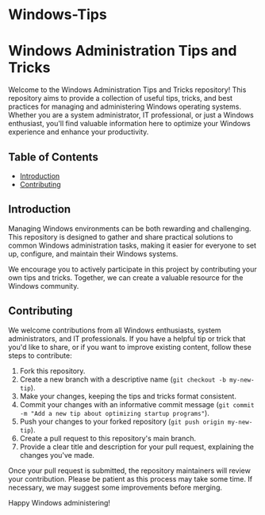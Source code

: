 # Windows-Tips
# Windows Administration Tips and Tricks

Welcome to the Windows Administration Tips and Tricks repository! This repository aims to provide a collection of useful tips, tricks, and best practices for managing and administering Windows operating systems. Whether you are a system administrator, IT professional, or just a Windows enthusiast, you'll find valuable information here to optimize your Windows experience and enhance your productivity.

## Table of Contents

- [Introduction](#introduction)
- [Contributing](#contributing)


## Introduction

Managing Windows environments can be both rewarding and challenging. This repository is designed to gather and share practical solutions to common Windows administration tasks, making it easier for everyone to set up, configure, and maintain their Windows systems.

We encourage you to actively participate in this project by contributing your own tips and tricks. Together, we can create a valuable resource for the Windows community.

## Contributing

We welcome contributions from all Windows enthusiasts, system administrators, and IT professionals. If you have a helpful tip or trick that you'd like to share, or if you want to improve existing content, follow these steps to contribute:

1. Fork this repository.
2. Create a new branch with a descriptive name (`git checkout -b my-new-tip`).
3. Make your changes, keeping the tips and tricks format consistent.
4. Commit your changes with an informative commit message (`git commit -m "Add a new tip about optimizing startup programs"`).
5. Push your changes to your forked repository (`git push origin my-new-tip`).
6. Create a pull request to this repository's main branch.
7. Provide a clear title and description for your pull request, explaining the changes you've made.

Once your pull request is submitted, the repository maintainers will review your contribution. Please be patient as this process may take some time. If necessary, we may suggest some improvements before merging.


Happy Windows administering!
